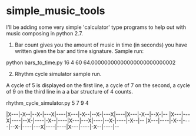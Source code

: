 # simple_music_tools

I'll be adding some very simple 'calculator' type programs to help out with music composing in python 2.7.

1) Bar count gives you the amount of music in time (in seconds) you have written given the bar and time signature. Sample run: 

  python bars_to_time.py 16 4 60
  64.00000000000000000000000002

2) Rhythm cycle simulator sample run. 

  A cycle of 5 is displayed on the first line, a cycle of 7 on the second, a cycle of 9 on the third line in a
  a bar structure of 4 counts.

  rhythm_cycle_simulator.py 5 7 9 4
  
|X---|-X--|--X-|---X|----|X---|-X--|--X-|---X|----|X---|-X--|--X-|--
|X---|---X|----|--X-|----|-X--|----|X---|---X|----|--X-|----|-X--|--
|X---|----|-X--|----|--X-|----|---X|----|----|X---|----|-X--|----|--
